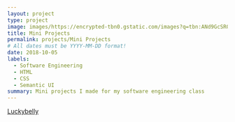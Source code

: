 ```yaml
---
layout: project
type: project
image: images/https://encrypted-tbn0.gstatic.com/images?q=tbn:ANd9GcSR0ddPa6a809MQPmds9xPqT2dyV-X0bLaXMQNM079UQp0_6D1q9Q
title: Mini Projects
permalink: projects/Mini Projects
# All dates must be YYYY-MM-DD format!
date: 2018-10-05
labels:
  - Software Engineering
  - HTML
  - CSS
  - Semantic UI
summary: Mini projects I made for my software engineering class
---
```

<a href="luckybelly.html">Luckybelly</a>
